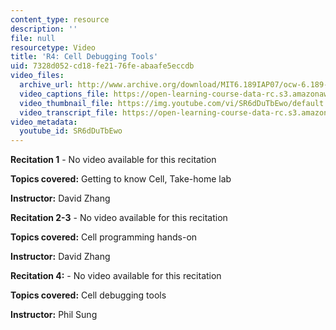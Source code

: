 ```yaml
---
content_type: resource
description: ''
file: null
resourcetype: Video
title: 'R4: Cell Debugging Tools'
uid: 7328d052-cd18-fe21-76fe-abaafe5eccdb
video_files:
  archive_url: http://www.archive.org/download/MIT6.189IAP07/ocw-6.189-iap07-rec04_300k.mp4
  video_captions_file: https://open-learning-course-data-rc.s3.amazonaws.com/6-189-multicore-programming-primer-january-iap-2007/7b9fc498a14658cb9fdb0f0fc11eb25f_SR6dDuTbEwo.vtt
  video_thumbnail_file: https://img.youtube.com/vi/SR6dDuTbEwo/default.jpg
  video_transcript_file: https://open-learning-course-data-rc.s3.amazonaws.com/6-189-multicore-programming-primer-january-iap-2007/683ad514ac5dcc642e8ae5318a8a366f_SR6dDuTbEwo.pdf
video_metadata:
  youtube_id: SR6dDuTbEwo
---
```


**Recitation 1** - No video available for this recitation

**Topics covered:** Getting to know Cell, Take-home lab

**Instructor:** David Zhang

**Recitation 2-3** - No video available for this recitation

**Topics covered:** Cell programming hands-on

**Instructor:** David Zhang

**Recitation 4:** - No video available for this recitation

**Topics covered:** Cell debugging tools

**Instructor:** Phil Sung